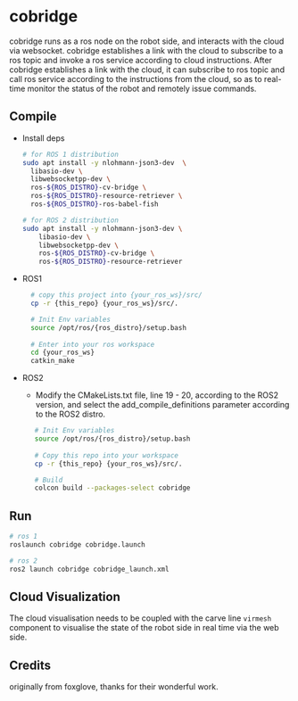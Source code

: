 # cobridge

cobridge runs as a ros node on the robot side, and interacts with the cloud via websocket. cobridge establishes a link with the cloud to subscribe to a ros topic and invoke a ros service according to cloud instructions.
After cobridge establishes a link with the cloud, it can subscribe to ros topic and call ros service according to the instructions from the cloud, so as to real-time monitor the status of the robot and remotely issue commands.

## Compile

* Install deps 
  ``` bash
  # for ROS 1 distribution
  sudo apt install -y nlohmann-json3-dev  \
    libasio-dev \
    libwebsocketpp-dev \
    ros-${ROS_DISTRO}-cv-bridge \
    ros-${ROS_DISTRO}-resource-retriever \
    ros-${ROS_DISTRO}-ros-babel-fish
  
  # for ROS 2 distribution
  sudo apt install -y nlohmann-json3-dev \
      libasio-dev \
      libwebsocketpp-dev \
      ros-${ROS_DISTRO}-cv-bridge \
      ros-${ROS_DISTRO}-resource-retriever
  ```

* ROS1
  ``` bash
    # copy this project into {your_ros_ws}/src/
    cp -r {this_repo} {your_ros_ws}/src/.
  
    # Init Env variables
    source /opt/ros/{ros_distro}/setup.bash
 
    # Enter into your ros workspace 
    cd {your_ros_ws}
    catkin_make
  ```


* ROS2
  *  Modify the CMakeLists.txt file, line 19 - 20, according to the ROS2 version, and select the add_compile_definitions parameter according to the ROS2 distro.

  ``` bash 
     # Init Env variables
     source /opt/ros/{ros_distro}/setup.bash
     
     # Copy this repo into your workspace
     cp -r {this_repo} {your_ros_ws}/src/. 
  
     # Build
     colcon build --packages-select cobridge
  ```

## Run
  ``` bash
  # ros 1
  roslaunch cobridge cobridge.launch
  
  # ros 2
  ros2 launch cobridge cobridge_launch.xml 
  ```

## Cloud Visualization 
The cloud visualisation needs to be coupled with the carve line `virmesh` component to visualise the state of the robot side in real time via the web side.

## Credits
originally from foxglove, thanks for their wonderful work. 
